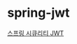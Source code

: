 # spring-jwt

[스프링 시큐리티 JWT]("https://youtube.com/playlist?list=PLJkjrxxiBSFCcOjy0AAVGNtIa08VLk1EJ&si=GRxp8XO4Tx-1rNQV")